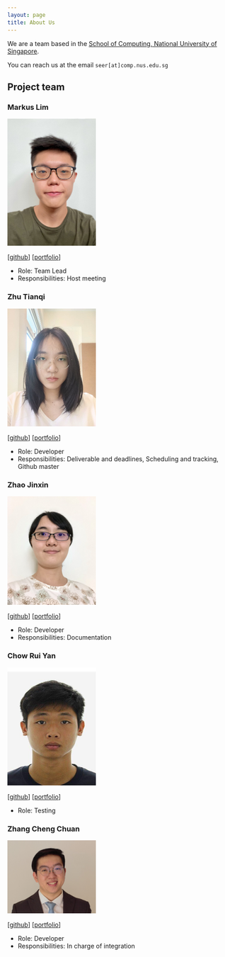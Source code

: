 ```yaml
---
layout: page
title: About Us
---
```


We are a team based in the [School of Computing, National University of Singapore](http://www.comp.nus.edu.sg).

You can reach us at the email `seer[at]comp.nus.edu.sg`

## Project team

### Markus Lim

<img src="images/markuslim24.png" width="200px">

[[github](https://github.com/markuslim24)]
[[portfolio](team/markus.md)]

* Role: Team Lead
* Responsibilities: Host meeting 

### Zhu Tianqi

<img src="images/Tianqi-Zhu.png" width="200px">

[[github](http://github.com/Tianqi-Zhu)]
[[portfolio](team/Tianqi-Zhu.md)]

* Role: Developer
* Responsibilities: Deliverable and deadlines, Scheduling and tracking, Github master

### Zhao Jinxin

<img src="images/jinxinzhao315.png" width="200px">

[[github](http://github.com/JinxinZhao315)]
[[portfolio](team/jinxinzhao.md)]

* Role: Developer
* Responsibilities: Documentation

### Chow Rui Yan

<img src="images/chowruiyan.png" width="200px">

[[github](https://github.com/chowRuiYan)]
[[portfolio](team/chowruiyan.md)]

* Role: Testing

### Zhang Cheng Chuan

<img src="images/chengchuan.png" width="200px">

[[github](http://github.com/zhangchengchuan)]
[[portfolio](team/chengchuan.md)]

* Role: Developer
* Responsibilities: In charge of integration
